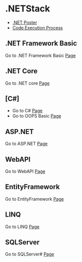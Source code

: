 # .NETStack

* [.NET Poster](http://download.microsoft.com/download/E/6/A/E6A8A715-7695-493C-8CFA-8E0C23A4BE1D/098-115952-NETFX4-Poster.pdf)
* [Code Execution Process](http://www.c-sharpcorner.com/uploadfile/8911c4/code-execution-process/)

## .NET Framework Basic
Go to .NET Framework Basic [Page](https://github.com/ramyrams/.NETStack/tree/master/.NETFrameworkBasic)

## .NET Core
Go to .NET core [Page](https://github.com/ramyrams/.NETStack/blob/master/.NET-Core/readme.md)

## [C#]
* Go to C# [Page](https://github.com/ramyrams/.NETStack/tree/master/CSharp)
* Go to OOPS Basic [Page](https://github.com/ramyrams/SoftwareEngineering/blob/master/SoftwareArchitecture/OOPSBasics.md)

## ASP.NET	
Go to ASP.NET [Page](https://github.com/ramyrams/.NETStack/tree/master/ASP.NET)

## WebAPI
Go to WebAPI [Page](https://github.com/ramyrams/.NETStack/tree/master/WebAPI)

## EntityFramework	
Go to EntityFramework [Page](https://github.com/ramyrams/.NETStack/tree/master/EntityFramework)

## LINQ	
Go to LINQ [Page](https://github.com/ramyrams/.NETStack/tree/master/LINQ)

## SQLServer
Go to SQLServer# [Page](https://github.com/ramyrams/.NETStack/tree/master/SQLServer)
 


